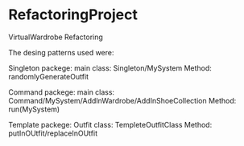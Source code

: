 # RefactoringProject
VirtualWardrobe Refactoring

The desing patterns used were:

Singleton
  packege: main
  class: Singleton/MySystem
  Method: randomlyGenerateOutfit
  
Command
  packege: main
  class: Command/MySystem/AddInWardrobe/AddInShoeCollection
  Method: run(MySystem)
  
Template
  packege: Outfit
  class: TempleteOutfitClass
  Method: putInOUtfit/replaceInOUtfit
  
